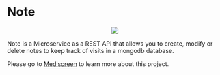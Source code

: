 # Note

<p align="center">
  <img src=https://user-images.githubusercontent.com/95872501/224155098-59ee106a-10cd-4189-a830-e957db28003c.png>
</p>

Note is a Microservice as a REST API that allows you to create, modify or delete notes to keep track of visits in a mongodb database.

Please go to [Mediscreen](https://github.com/HashTucE/Mediscreen.git) to learn more about this project.
